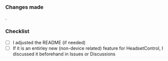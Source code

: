 ### Changes made

<!--- Describe your changes here --->.

### Checklist

- [ ] I adjusted the README (if needed)
- [ ] If it is an entirley new (non-device related) feature for HeadsetControl, I discussed it beforehand in Issues or Discussions 
